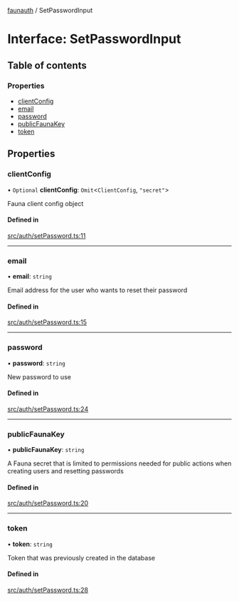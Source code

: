 [faunauth](../index.md) / SetPasswordInput

# Interface: SetPasswordInput

## Table of contents

### Properties

- [clientConfig](SetPasswordInput.md#clientconfig)
- [email](SetPasswordInput.md#email)
- [password](SetPasswordInput.md#password)
- [publicFaunaKey](SetPasswordInput.md#publicfaunakey)
- [token](SetPasswordInput.md#token)

## Properties

### clientConfig

• `Optional` **clientConfig**: `Omit`<`ClientConfig`, ``"secret"``\>

Fauna client config object

#### Defined in

[src/auth/setPassword.ts:11](https://github.com/alexnitta/faunauth/blob/7e6e39b/src/auth/setPassword.ts#L11)

___

### email

• **email**: `string`

Email address for the user who wants to reset their password

#### Defined in

[src/auth/setPassword.ts:15](https://github.com/alexnitta/faunauth/blob/7e6e39b/src/auth/setPassword.ts#L15)

___

### password

• **password**: `string`

New password to use

#### Defined in

[src/auth/setPassword.ts:24](https://github.com/alexnitta/faunauth/blob/7e6e39b/src/auth/setPassword.ts#L24)

___

### publicFaunaKey

• **publicFaunaKey**: `string`

A Fauna secret that is limited to permissions needed for public actions when creating users
and resetting passwords

#### Defined in

[src/auth/setPassword.ts:20](https://github.com/alexnitta/faunauth/blob/7e6e39b/src/auth/setPassword.ts#L20)

___

### token

• **token**: `string`

Token that was previously created in the database

#### Defined in

[src/auth/setPassword.ts:28](https://github.com/alexnitta/faunauth/blob/7e6e39b/src/auth/setPassword.ts#L28)
